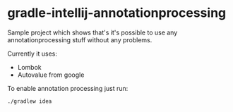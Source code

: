 # gradle-intellij-annotationprocessing

Sample project which shows that's it's possible to use any annotationprocessing stuff without any problems.

Currently it uses:
* Lombok
* Autovalue from google

To enable annotation processing just run:

	./gradlew idea


